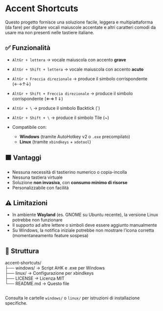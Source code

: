 # Accent Shortcuts

Questo progetto fornisce una soluzione facile, leggera e multipiattaforma (da fare) per digitare vocali maiuscole accentate e altri caratteri comodi da usare ma non presenti nelle tastiere italiane.

## ✅ Funzionalità
- `AltGr + lettera` → vocale maiuscola con accento **grave**
- `AltGr + Shift + lettera` → vocale maiuscola con accento **acuto**
- `AltGr + Freccia direzionale` → produce il simbolo corrispondente (←→↑↓)
- `AltGr + Shift + Freccia direzionale` → produce il simbolo corrispondente (⇐⇒⇑⇓)
- `AltGr + \` → produce il simbolo Backtick (\`)
- `AltGr + Shift + \` → produce il simbolo Tile (~)

- Compatibile con:
  - **Windows** (tramite AutoHotkey v2 o `.exe` precompilato)
  - **Linux** (tramite `xbindkeys` + `xdotool`)

## 🟩 Vantaggi
- Nessuna necessità di tastierino numerico o copia-incolla
- Nessuna tastiera virtuale
- Soluzione **non invasiva**, con **consumo minimo di risorse**
- Personalizzabile con facilità

## ⚠️ Limitazioni
- In ambiente **Wayland** (es. GNOME su Ubuntu recente), la versione Linux potrebbe non funzionare
- Il supporto ad altre lettere o simboli deve essere aggiunto manualmente
- Su Windows, la notifica iniziale potrebbe non mostrare l’icona corretta (momentaneamento feature sospesa)

## 📂 Struttura
accent-shortcuts/  
├── windows/ → Script AHK e .exe per Windows  
├── linux/ → Configurazione per xbindkeys  
├── LICENSE → Licenza MIT  
└── README.md → Questo file  

## 
Consulta le cartelle `windows/` o `linux/` per istruzioni di installazione specifiche.


